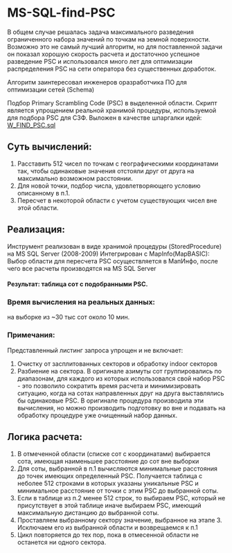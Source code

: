 # MS-SQL-find-PSC
В общем случае решалась задача максимального разведения ограниченного набора значений по точкам на земной поверхности. 
Возможно это не самый лучший алгоритм, но для поставленной задачи он показал хорошую скорость расчета и достаточноо успешное разведение PSC и использовался много лет для оптимизации распределения PSC на сети оператора без существенных доработок. 

Алгоритм заинтересовал инженеров оразработчика ПО для оптимизации сетей (Schema)

Подбор Primary Scrambling Code (PSC) в выделенной области.
Скрипт является упрощением реальной хранимой процедуры, используемой для подбора PSC для СЗФ. 
Выложен в качестве шпаргалки идей: [W_FIND_PSC.sql](https://github.com/mikhail7311/MS-SQL-find-PSC/blob/main/W_FIND_PSC.sql)   
## Суть вычислений: 
1. Расставить 512 чисел по точкам с географическими координатами так, чтобы одинаковые значения отстояли друг от друга на максимально возможном расстоянии. 
2. Для новой точки, подбор числа, удовлетворяющего условию описанному в п.1.
3. Пересчет в некоторой области с учетом существующих чисел вне этой области.
## Реализация:
Инструмент реализован в виде хранимой процедуры (StoredProcedure) на MS SQL Server
(2008-2009)
Интегрирован с MapInfo(MapBASIC): Выбор области для пересчета PSC осуществляется в МапИнфо, после чего все расчеты производятся на MS SQL Server
#### Результат: таблица сот с подобранными PSC.
### Время вычисления на реальных данных: 
на выборке из ~30 тыс сот около 10 мин. 
### Примечания:
Представленный листинг запроса упрощен и не включает:
1. Очистку от засплитованных секторов и обработку indoor секторов
2. Разбиение на сектора. В оригинале азимуты сот группировались по диапазонам, для каждого из которых использовался свой набор PSC - это позволило сократить время расчета и минимизировать ситуацию, когда на сотах направленных друг на друга выставлялись бы одинаковые PSC. В оригинале процедура производила эти вычисления, но можно производить подготовку во вне и подавать на обработку процедуре уже очищенный набор данных.
## Логика расчета:
1. В отмеченной области (списке сот с координатами) выбирается сота, имеющая наименьшее расстояние до сот вне выборки
2. Для соты, выбранной в п.1 вычисляются минимальные расстояния до точек имеющих определенный PSC. Получается таблица с неболее 512 строками в которых указаны уникальные PSC и минимальное расстояние от точки с этим PSC до выбранной соты.
3. Если в таблице из п.2 менее 512 строк, то выбираем PSC, который не присутствует в этой таблице иначе выбираем PSC, имеющий максимальную дистанцию до выбранной соты.
4. Проставляем выбранному сектору значение, выбранное на этапе 3. Исключаем его из выбранной области и возврещаемся к п.1
5. Цикл повторяется до тех пор, пока в отмесенной области не останется ни одного сектора.

